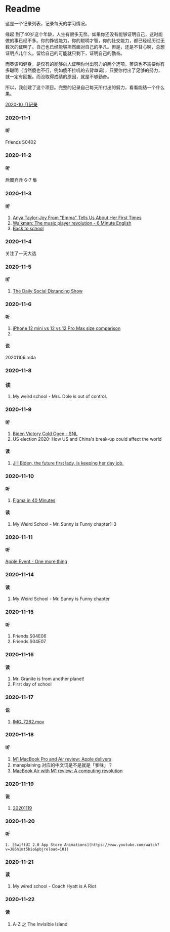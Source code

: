 # Readme
这是一个记录列表，记录每天的学习情况。

缘起
到了40岁这个年龄，人生有很多无奈。如果你还没有能够证明自己，这时能做的事已经不多。你的挣钱能力，你的聪明才智，你的社交能力，都已经经历过无数次的证明了。自己也已经能够坦然面对自己的平凡。但是，还是不甘心啊，总想证明点儿什么。留给自己的可能就只剩下，证明自己的勤奋。

而英语和健身，是仅有的能够向人证明你付出努力的两个选项。英语也不需要你有多聪明（当然傻也不行，例如傻不拉叽的去背单词），只要你付出了足够的努力，就一定有回报。而没取得成绩的原因，就是不够勤奋。

所以，我创建了这个项目。完整的记录自己每天所付出的努力，看看能结一个什么果。

[2020-10 月记录](2020.10.md)

### 2020-11-1
#### 听
Friends S0402

### 2020-11-2
#### 听
后翼弃兵 6-7 集

### 2020-11-3
#### 听
1. [Anya Taylor-Joy From "Emma" Tells Us About Her First Times](https://www.youtube.com/watch?v=yGBrj2azqcc)
2. [Walkman: The music player revolution - 6 Minute English](https://www.youtube.com/watch?v=NUHIoZFuDAw)
3. [Back to school](https://www.youtube.com/watch?v=qHE6DBSShXw)

### 2020-11-4
关注了一天大选

### 2020-11-5
#### 听
1. [The Daily Social Distancing Show](https://www.youtube.com/watch?v=JYr_yExSgwk&feature=youtu.be)

### 2020-11-6
#### 听
1. [iPhone 12 mini vs 12 vs 12 Pro Max size comparison](https://www.youtube.com/watch?v=j2ToG0VTSug&feature=youtu.be)
2. 
#### 说
20201106.m4a

### 2020-11-8
### 读
1. My weird school - Mrs. Dole is out of control. 

### 2020-11-9
#### 听
1. [Biden Victory Cold Open - SNL](https://www.youtube.com/watch?v=vJYL4Osyipc)
2. US election 2020: How US and China's break-up could affect the world

#### 读
1. [Jill Biden, the future first lady, is keeping her day job.](https://www.nytimes.com/live/2020/11/08/us/election-results/jill-biden-the-future-first-lady-is-keeping-her-day-job)

### 2020-11-10
#### 听
1. [Figma in 40 Minutes](https://www.youtube.com/watch?v=4W4LvJnNegA&t=1129s)

#### 读
1. My Weird School - Mr. Sunny is Funny chapter1-3

### 2020-11-11
#### 听
[Apple Event - One more thing](https://www.apple.com)


### 2020-11-14
#### 读
1. My Weird School - Mr. Sunny is Funny chapter

### 2020-11-15
#### 听 
1. Friends S04E06
2. Friends S04E07

### 2020-11-16
#### 读
1. Mr. Granite is from another planet!
2. First day of school

### 2020-11-17
#### 说
1. [IMG_7282.mov](IMG_7282.mov)

### 2020-11-18
#### 听
1. [M1 MacBook Pro and Air review: Apple delivers](https://www.youtube.com/watch?v=OEaKQ0pxQsg)
2. mansplaining 对应的中文词是不是就是「爹味」？
3. [MacBook Air with M1 review: A computing revolution](https://www.tomsguide.com/reviews/macbook-air-2020-m1)


 ### 2020-11-19
 
 #### 说
 1. [20201119](Speaking/20201119.m4a)

 ### 2020-11-20
 #### 听
    1. [SwiftUI 2.0 App Store Animations](https://www.youtube.com/watch?v=J86h1mt5bio&pbjreload=101)
 
 ### 2020-11-21
 #### 读
 1. My wired school - Coach Hyatt is A Riot
 
 ### 2020-11-22
 #### 读
 1. A-Z 之 The Invisible Island
 